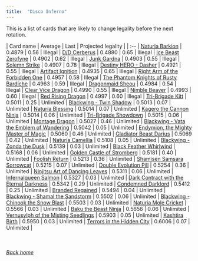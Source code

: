 ```yaml
---
title:  "Disco Inferno"
---
```


This is a list of cards that are likely to change legality before the next rotation.

| Card name | Average | Last | Projected legality |
| :-- |
[Naturia Barkion](https://db.ygoprodeck.com/card/?search=Naturia%20Barkion) | 0.4879 | 0.56 | Illegal |
[D/D Cerberus](https://db.ygoprodeck.com/card/?search=D/D%20Cerberus) | 0.4880 | 0.65 | Illegal |
[Ice Beast Zerofyne](https://db.ygoprodeck.com/card/?search=Ice%20Beast%20Zerofyne) | 0.4902 | 0.62 | Illegal |
[Junk Gardna](https://db.ygoprodeck.com/card/?search=Junk%20Gardna) | 0.4903 | 0.55 | Illegal |
[Solemn Strike](https://db.ygoprodeck.com/card/?search=Solemn%20Strike) | 0.4907 | 0.78 | Illegal |
[Destiny HERO - Dasher](https://db.ygoprodeck.com/card/?search=Destiny%20HERO%20-%20Dasher) | 0.4921 | 0.55 | Illegal |
[Artifact Ignition](https://db.ygoprodeck.com/card/?search=Artifact%20Ignition) | 0.4935 | 0.65 | Illegal |
[Right Arm of the Forbidden One](https://db.ygoprodeck.com/card/?search=Right%20Arm%20of%20the%20Forbidden%20One) | 0.4957 | 0.58 | Illegal |
[The Phantom Knights of Rusty Bardiche](https://db.ygoprodeck.com/card/?search=The%20Phantom%20Knights%20of%20Rusty%20Bardiche) | 0.4963 | 0.59 | Illegal |
[Dragonmaid Sheou](https://db.ygoprodeck.com/card/?search=Dragonmaid%20Sheou) | 0.4984 | 0.54 | Illegal |
[Clear Vice Dragon](https://db.ygoprodeck.com/card/?search=Clear%20Vice%20Dragon) | 0.4990 | 0.55 | Illegal |
[Nimble Beaver](https://db.ygoprodeck.com/card/?search=Nimble%20Beaver) | 0.4993 | 0.60 | Illegal |
[Red Rising Dragon](https://db.ygoprodeck.com/card/?search=Red%20Rising%20Dragon) | 0.4997 | 0.60 | Illegal |
[Tri-Brigade Kitt](https://db.ygoprodeck.com/card/?search=Tri-Brigade%20Kitt) | 0.5011 | 0.25 | Unlimited |
[Blackwing - Twin Shadow](https://db.ygoprodeck.com/card/?search=Blackwing%20-%20Twin%20Shadow) | 0.5013 | 0.07 | Unlimited |
[Naturia Blessing](https://db.ygoprodeck.com/card/?search=Naturia%20Blessing) | 0.5014 | 0.07 | Unlimited |
[Kagero the Cannon Ninja](https://db.ygoprodeck.com/card/?search=Kagero%20the%20Cannon%20Ninja) | 0.5014 | 0.06 | Unlimited |
[Tri-Brigade Showdown](https://db.ygoprodeck.com/card/?search=Tri-Brigade%20Showdown) | 0.5015 | 0.06 | Unlimited |
[Montage Dragon](https://db.ygoprodeck.com/card/?search=Montage%20Dragon) | 0.5027 | 0.46 | Unlimited |
[Blackwing - Vata the Emblem of Wandering](https://db.ygoprodeck.com/card/?search=Blackwing%20-%20Vata%20the%20Emblem%20of%20Wandering) | 0.5042 | 0.05 | Unlimited |
[Endymion, the Mighty Master of Magic](https://db.ygoprodeck.com/card/?search=Endymion,%20the%20Mighty%20Master%20of%20Magic) | 0.5060 | 0.46 | Unlimited |
[Gladiator Beast Darius](https://db.ygoprodeck.com/card/?search=Gladiator%20Beast%20Darius) | 0.5069 | 0.42 | Unlimited |
[Naturia Camellia](https://db.ygoprodeck.com/card/?search=Naturia%20Camellia) | 0.5108 | 0.05 | Unlimited |
[Blackwing - Zonda the Dusk](https://db.ygoprodeck.com/card/?search=Blackwing%20-%20Zonda%20the%20Dusk) | 0.5139 | 0.03 | Unlimited |
[Black Feather Whirlwind](https://db.ygoprodeck.com/card/?search=Black%20Feather%20Whirlwind) | 0.5168 | 0.06 | Unlimited |
[Golden Castle of Stromberg](https://db.ygoprodeck.com/card/?search=Golden%20Castle%20of%20Stromberg) | 0.5181 | 0.40 | Unlimited |
[Foolish Return](https://db.ygoprodeck.com/card/?search=Foolish%20Return) | 0.5213 | 0.36 | Unlimited |
[Shamisen Samsara Sorrowcat](https://db.ygoprodeck.com/card/?search=Shamisen%20Samsara%20Sorrowcat) | 0.5215 | 0.07 | Unlimited |
[Double Evolution Pill](https://db.ygoprodeck.com/card/?search=Double%20Evolution%20Pill) | 0.5254 | 0.36 | Unlimited |
[Ninjitsu Art of Dancing Leaves](https://db.ygoprodeck.com/card/?search=Ninjitsu%20Art%20of%20Dancing%20Leaves) | 0.5311 | 0.06 | Unlimited |
[Infernalqueen Salmon](https://db.ygoprodeck.com/card/?search=Infernalqueen%20Salmon) | 0.5327 | 0.03 | Unlimited |
[Dark Contract with the Eternal Darkness](https://db.ygoprodeck.com/card/?search=Dark%20Contract%20with%20the%20Eternal%20Darkness) | 0.5342 | 0.29 | Unlimited |
[Condemned Darklord](https://db.ygoprodeck.com/card/?search=Condemned%20Darklord) | 0.5412 | 0.25 | Unlimited |
[Branded Regained](https://db.ygoprodeck.com/card/?search=Branded%20Regained) | 0.5494 | 0.04 | Unlimited |
[Blackwing - Shamal the Sandstorm](https://db.ygoprodeck.com/card/?search=Blackwing%20-%20Shamal%20the%20Sandstorm) | 0.5502 | 0.06 | Unlimited |
[Blackwing - Chinook the Snow Blast](https://db.ygoprodeck.com/card/?search=Blackwing%20-%20Chinook%20the%20Snow%20Blast) | 0.5503 | 0.03 | Unlimited |
[Naturia Mole Cricket](https://db.ygoprodeck.com/card/?search=Naturia%20Mole%20Cricket) | 0.5566 | 0.03 | Unlimited |
[Baku the Beast Ninja](https://db.ygoprodeck.com/card/?search=Baku%20the%20Beast%20Ninja) | 0.5656 | 0.06 | Unlimited |
[Vernusylph of the Misting Seedlings](https://db.ygoprodeck.com/card/?search=Vernusylph%20of%20the%20Misting%20Seedlings) | 0.5903 | 0.05 | Unlimited |
[Kashtira Birth](https://db.ygoprodeck.com/card/?search=Kashtira%20Birth) | 0.5950 | 0.03 | Unlimited |
[Terrors in the Hidden City](https://db.ygoprodeck.com/card/?search=Terrors%20in%20the%20Hidden%20City) | 0.6006 | 0.07 | Unlimited |

<br>

###### [Back home](index)